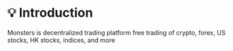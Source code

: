 # 💡 Introduction

Monsters is decentralized trading platform free trading of crypto, forex, US stocks, HK stocks, indices, and more



